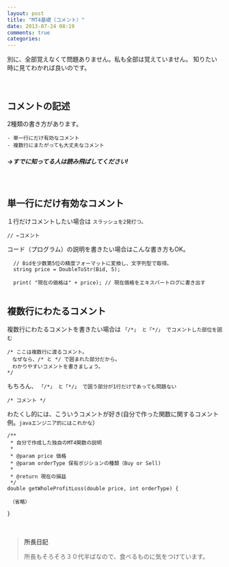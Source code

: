 ```yaml
---
layout: post
title: "MT4基礎（コメント）"
date: 2013-07-24 08:19
comments: true
categories:
---
```


>
 別に、全部覚えなくて問題ありません。私も全部は覚えていません。
 知りたい時に見てわかれば良いのです。

　
## コメントの記述
  
2種類の書き方があります。

	- 単一行にだけ有効なコメント
	- 複数行にまたがっても大丈夫なコメント

##### →すでに知ってる人は読み飛ばしてください!

　
　
## 単一行にだけ有効なコメント

１行だけコメントしたい場合は `スラッシュを2発打つ。`
```
// ←コメント
```

コード（プログラム）の説明を書きたい場合はこんな書き方もOK。
```
  // Bidを少数第5位の精度フォーマットに変換し、文字列型で取得。
  string price = DoubleToStr(Bid, 5);

  print( "現在の価格は" + price); // 現在価格をエキスパートログに書き出す
  
```




## 複数行にわたるコメント ###

複数行にわたるコメントを書きたい場合は `「/*」 と「*/」 でコメントした部位を囲む`　

```
/* ここは複数行に渡るコメント。
　なぜなら、/* と */ で囲まれた部分だから。
　わかりやすいコメントを書きましょう。
*/
```

もちろん、 `「/*」 と「*/」 で囲う部分が1行だけであっても問題ない`

```
/* コメント */

```

わたくし的には、こういうコメントが好き(自分で作った関数に関するコメント例。`javaエンジニア的にはこれかな`）

```
/**
 * 自分で作成した独自のMT4関数の説明
 *
 * @param price 価格
 * @param orderType 保有ポジションの種類（Buy or Sell)
 *
 * @return 現在の損益
 */
double getWholeProfitLoss(double price, int orderType) {

　（省略）

}
```



　
> __所長日記__
> 
> 所長もそろそろ３０代半ばなので、食べるものに気をつけています。
> 
